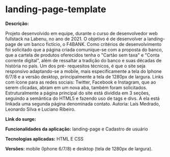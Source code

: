 # landing-page-template

**Descrição:**

Projeto desenvolvido em equipe, durante o curso de desenvolvedor web fullstack na Labenu, no ano de 2021. O objetivo é de desenvolver a landing- page de um banco fictício, o F4BANK. Como critérios de desenvolvimento foi solicitado que a página criada comunique-se com a proposta do banco, que a cartela de produtos oferecidos tenha o "Cartão sem taxa" e "Conta corrente digital", além de  ressaltar a tradição do banco e suas décadas de história no país. Um dos  pré- requesitos técnicos, é que o site seja  responsivo adaptando-se  a mobile, mais especificamente a tela do Iphone 6/7/8 e a versão desktop, principalmente a tela de 1280px de largura. Links com ícone para as redes sociais:  Twitter, Facebook e Instagram, que ao serem clicadas, abram em um nova aba, também foram solicitados.
Estruturalmente a página principal do site  está dividida em 3 seções, seguindo a semântica  do HTML5 e   fazendo uso de tags e divs. A  ela está linkada uma segunda página denominada contato.
Autoria: Laís Medrado, Leonardo Silva  e Luciano Ribeiro.

**Link do surge:**
 
**Funcionalidades da aplicação:**  landing-page e Cadastro de usuário
 
**Tecnologias aplicadas:** HTML E CSS

**Versões:** mobile (Iphone 6/7/8) e desktop (tela de 1280px de largura).